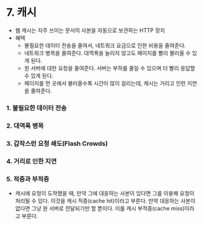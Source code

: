# 7. 캐시

- 웹 캐시는 자주 쓰이는 문서의 사본을 자동으로 보관하는 HTTP 장치
- 혜택
  - 불필요한 데이터 전송을 줄여서, 네트워크 요금으로 인한 비용을 줄여준다.
  - 네트워크 병목을 줄여준다. 대역폭을 늘리지 않고도 페이지를 빨리 불러올 수 있게 된다.
  - 원 서버에 대한 요청을 줄여준다. 서버는 부하를 줄일 수 있으며 더 빨리 응답할 수 있게 된다.
  - 페이지를 먼 곳에서 불러올수록 시간이 많이 걸리는데, 캐시는 거리고 인한 지연을 줄여준다.

### 1. 불필요한 데이터 전송

### 2. 대역폭 병목

### 3. 갑작스런 요청 쇄도(Flash Crowds)

### 4. 거리로 인한 지연

### 5. 적중과 부적중

- 캐시에 요청이 도착했을 때, 만약 그에 대응하는 사본이 있다면 그를 이용해 요청이 처리될 수 있다. 이것을 캐시 적중(cache hit)이라고 부른다. 만약 대응하는 사본이 없다면 그냥 원 서버로 전달되기만 할 뿐이다. 이를 캐시 부적중(cache miss)이라고 부른다.